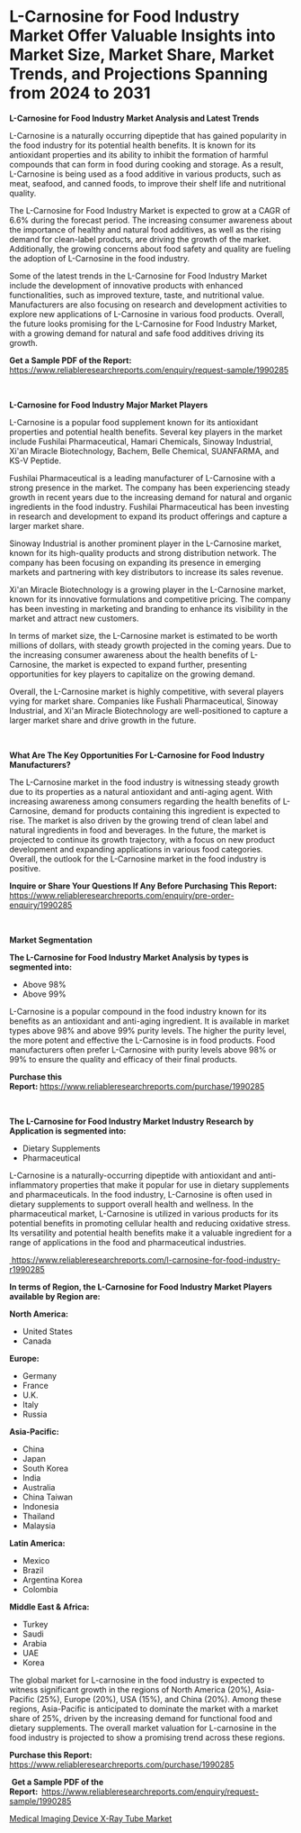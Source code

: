 <p><h1>L-Carnosine for Food Industry Market Offer Valuable Insights into Market Size, Market Share, Market Trends, and Projections Spanning from 2024 to 2031</h1></p><p><strong>L-Carnosine for Food Industry Market Analysis and Latest Trends</strong></p>
<p><p>L-Carnosine is a naturally occurring dipeptide that has gained popularity in the food industry for its potential health benefits. It is known for its antioxidant properties and its ability to inhibit the formation of harmful compounds that can form in food during cooking and storage. As a result, L-Carnosine is being used as a food additive in various products, such as meat, seafood, and canned foods, to improve their shelf life and nutritional quality.</p><p>The L-Carnosine for Food Industry Market is expected to grow at a CAGR of 6.6% during the forecast period. The increasing consumer awareness about the importance of healthy and natural food additives, as well as the rising demand for clean-label products, are driving the growth of the market. Additionally, the growing concerns about food safety and quality are fueling the adoption of L-Carnosine in the food industry.</p><p>Some of the latest trends in the L-Carnosine for Food Industry Market include the development of innovative products with enhanced functionalities, such as improved texture, taste, and nutritional value. Manufacturers are also focusing on research and development activities to explore new applications of L-Carnosine in various food products. Overall, the future looks promising for the L-Carnosine for Food Industry Market, with a growing demand for natural and safe food additives driving its growth.</p></p>
<p><strong>Get a Sample PDF of the Report:&nbsp;</strong> <a href="https://www.reliableresearchreports.com/enquiry/request-sample/1990285">https://www.reliableresearchreports.com/enquiry/request-sample/1990285</a></p>
<p>&nbsp;</p>
<p><strong>L-Carnosine for Food Industry Major Market Players</strong></p>
<p><p>L-Carnosine is a popular food supplement known for its antioxidant properties and potential health benefits. Several key players in the market include Fushilai Pharmaceutical, Hamari Chemicals, Sinoway Industrial, Xi'an Miracle Biotechnology, Bachem, Belle Chemical, SUANFARMA, and KS-V Peptide.</p><p>Fushilai Pharmaceutical is a leading manufacturer of L-Carnosine with a strong presence in the market. The company has been experiencing steady growth in recent years due to the increasing demand for natural and organic ingredients in the food industry. Fushilai Pharmaceutical has been investing in research and development to expand its product offerings and capture a larger market share.</p><p>Sinoway Industrial is another prominent player in the L-Carnosine market, known for its high-quality products and strong distribution network. The company has been focusing on expanding its presence in emerging markets and partnering with key distributors to increase its sales revenue.</p><p>Xi'an Miracle Biotechnology is a growing player in the L-Carnosine market, known for its innovative formulations and competitive pricing. The company has been investing in marketing and branding to enhance its visibility in the market and attract new customers.</p><p>In terms of market size, the L-Carnosine market is estimated to be worth millions of dollars, with steady growth projected in the coming years. Due to the increasing consumer awareness about the health benefits of L-Carnosine, the market is expected to expand further, presenting opportunities for key players to capitalize on the growing demand.</p><p>Overall, the L-Carnosine market is highly competitive, with several players vying for market share. Companies like Fushali Pharmaceutical, Sinoway Industrial, and Xi'an Miracle Biotechnology are well-positioned to capture a larger market share and drive growth in the future.</p></p>
<p>&nbsp;</p>
<p><strong>What Are The Key Opportunities For L-Carnosine for Food Industry Manufacturers?</strong></p>
<p><p>The L-Carnosine market in the food industry is witnessing steady growth due to its properties as a natural antioxidant and anti-aging agent. With increasing awareness among consumers regarding the health benefits of L-Carnosine, demand for products containing this ingredient is expected to rise. The market is also driven by the growing trend of clean label and natural ingredients in food and beverages. In the future, the market is projected to continue its growth trajectory, with a focus on new product development and expanding applications in various food categories. Overall, the outlook for the L-Carnosine market in the food industry is positive.</p></p>
<p><strong>Inquire or Share Your Questions If Any Before Purchasing This Report:</strong> <a href="https://www.reliableresearchreports.com/enquiry/pre-order-enquiry/1990285">https://www.reliableresearchreports.com/enquiry/pre-order-enquiry/1990285</a></p>
<p>&nbsp;</p>
<p><strong>Market Segmentation</strong></p>
<p><strong>The L-Carnosine for Food Industry Market Analysis by types is segmented into:</strong></p>
<p><ul><li>Above 98%</li><li>Above 99%</li></ul></p>
<p><p>L-Carnosine is a popular compound in the food industry known for its benefits as an antioxidant and anti-aging ingredient. It is available in market types above 98% and above 99% purity levels. The higher the purity level, the more potent and effective the L-Carnosine is in food products. Food manufacturers often prefer L-Carnosine with purity levels above 98% or 99% to ensure the quality and efficacy of their final products.</p></p>
<p><strong>Purchase this Report:&nbsp;</strong><a href="https://www.reliableresearchreports.com/purchase/1990285">https://www.reliableresearchreports.com/purchase/1990285</a></p>
<p>&nbsp;</p>
<p><strong>The L-Carnosine for Food Industry Market Industry Research by Application is segmented into:</strong></p>
<p><ul><li>Dietary Supplements</li><li>Pharmaceutical</li></ul></p>
<p><p>L-Carnosine is a naturally-occurring dipeptide with antioxidant and anti-inflammatory properties that make it popular for use in dietary supplements and pharmaceuticals. In the food industry, L-Carnosine is often used in dietary supplements to support overall health and wellness. In the pharmaceutical market, L-Carnosine is utilized in various products for its potential benefits in promoting cellular health and reducing oxidative stress. Its versatility and potential health benefits make it a valuable ingredient for a range of applications in the food and pharmaceutical industries.</p></p>
<p><a href="https://www.reliableresearchreports.com/l-carnosine-for-food-industry-r1990285">&nbsp;https://www.reliableresearchreports.com/l-carnosine-for-food-industry-r1990285</a></p>
<p><strong>In terms of Region, the L-Carnosine for Food Industry Market Players available by Region are:</strong></p>
<p>
    <p> <strong> North America: </strong>
        <ul>
            <li>United States</li>
            <li>Canada</li>
        </ul>
        </p> 
    <p> <strong> Europe: </strong>
        <ul>
            <li>Germany</li>
            <li>France</li>
            <li>U.K.</li>
            <li>Italy</li>
            <li>Russia</li>
        </ul>
        </p> 
    <p> <strong> Asia-Pacific: </strong>
        <ul>
            <li>China</li>
            <li>Japan</li>
            <li>South Korea</li>
            <li>India</li>
            <li>Australia</li>
            <li>China Taiwan</li>
            <li>Indonesia</li>
            <li>Thailand</li>
            <li>Malaysia</li>
        </ul>
        </p> 
    <p> <strong> Latin America: </strong>
        <ul>
            <li>Mexico</li>
            <li>Brazil</li>
            <li>Argentina Korea</li>
            <li>Colombia</li>
        </ul>
        </p> 
    <p> <strong> Middle East & Africa: </strong>
        <ul>
            <li>Turkey</li>
            <li>Saudi</li>
            <li>Arabia</li>
            <li>UAE</li>
            <li>Korea</li>
        </ul>
    </p>
    </p>
<p><p>The global market for L-carnosine in the food industry is expected to witness significant growth in the regions of North America (20%), Asia-Pacific (25%), Europe (20%), USA (15%), and China (20%). Among these regions, Asia-Pacific is anticipated to dominate the market with a market share of 25%, driven by the increasing demand for functional food and dietary supplements. The overall market valuation for L-carnosine in the food industry is projected to show a promising trend across these regions.</p></p>
<p><strong>Purchase this Report: </strong><a href="https://www.reliableresearchreports.com/purchase/1990285">https://www.reliableresearchreports.com/purchase/1990285</a></p>
<p>&nbsp;<strong>Get a Sample PDF of the Report:&nbsp;&nbsp;</strong><a href="https://www.reliableresearchreports.com/enquiry/request-sample/1990285">https://www.reliableresearchreports.com/enquiry/request-sample/1990285</a></p>
<p><strong></strong></p>
<p><p><a href="https://github.com/tanyaal2024/Market-Research-Report-List-1/blob/main/medical-imaging-device-x-ray-tube-market.md">Medical Imaging Device X-Ray Tube Market</a></p></p>
